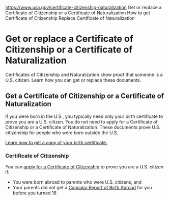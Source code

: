 

https://www.usa.gov/certificate-citizenship-naturalization
Get or replace a Certificate of Citizenship or a Certificate of Naturalization
How to get Certificate of Citizenship
Replace Certificate of Naturalization

Get or replace a Certificate of Citizenship or a Certificate of Naturalization
==============================================================================

Certificates of Citizenship and Naturalization show proof that someone is a U.S. citizen. Learn how you can get or replace these documents.

**Get a Certificate of Citizenship or a Certificate of Naturalization**
-----------------------------------------------------------------------

If you were born in the U.S., you typically need only your birth certificate to prove you are a U.S. citizen. You do not need to apply for a Certificate of Citizenship or a Certificate of Naturalization. These documents prove U.S. citizenship for people who were born outside the U.S.

[Learn how to get a copy of your birth certificate.](https://www.usa.gov/birth-certificate)

### Certificate of Citizenship

You can
[apply for a Certificate of Citizenship](https://www.uscis.gov/n-600)
to prove you are a U.S. citizen if:

* You were born abroad to parents who were U.S. citizens, and
* Your parents did not get a
  [Consular Report of Birth Abroad](https://travel.state.gov/content/travel/en/international-travel/while-abroad/birth-abroad.html)
  for you before you turned 18
